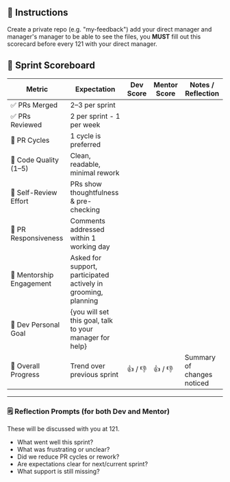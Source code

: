 ## 🧭 Instructions
Create a private repo (e.g. "my-feedback") add your direct manager and manager's manager to be able to see the files, you **MUST** fill out this scorecard before every 121 with your direct manager.

## 🧾 Sprint Scoreboard

| Metric                     | Expectation                                                                | Dev Score | Mentor Score  | Notes / Reflection            |
|----------------------------|----------------------------------------------------------------------------|-----------|---------------|-------------------------------|
| ✅ PRs Merged              | 2–3 per sprint                                                             |           |               |                               |
| ✅ PRs Reviewed            | 2 per sprint - 1 per week                                                  |           |               |                               |
| 🔁 PR Cycles               | 1 cycle is preferred                                                       |           |               |                               |
| 🧼 Code Quality (1–5)      | Clean, readable, minimal rework                                            |           |               |                               |
| 🧠 Self-Review Effort      | PRs show thoughtfulness & pre-checking                                     |           |               |                               |
| 💬 PR Responsiveness       | Comments addressed within 1 working day                                    |           |               |                               |
| 🤝 Mentorship Engagement   | Asked for support, participated actively in grooming, planning             |           |               |                               |
| 🎯 Dev Personal Goal       | {you will set this goal, talk to your manager for help}                    |           |               |                               |
| 🧭 Overall Progress        | Trend over previous sprint                                                 | 👍 / 👎     | 👍 / 👎    | Summary of changes noticed    |

---

### 🗒️ Reflection Prompts (for both Dev and Mentor)

These will be discussed with you at 121.

- What went well this sprint?
- What was frustrating or unclear?
- Did we reduce PR cycles or rework?
- Are expectations clear for next/current sprint?
- What support is still missing?

